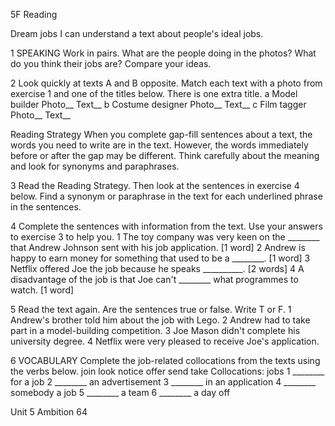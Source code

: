 5F Reading

Dream jobs
I can understand a text about people's ideal jobs.

1 SPEAKING Work in pairs. What are the people doing in the photos? What do you think their jobs are? Compare your ideas.

2 Look quickly at texts A and B opposite. Match each text with a photo from exercise 1 and one of the titles below. There is one extra title.
a Model builder     Photo__ Text__
b Costume designer  Photo__ Text__
c Film tagger       Photo__ Text__

Reading Strategy
When you complete gap-fill sentences about a text, the words you need to write are in the text. However, the words immediately before or after the gap may be different. Think carefully about the meaning and look for synonyms and paraphrases.

3 Read the Reading Strategy. Then look at the sentences in exercise 4 below. Find a synonym or paraphrase in the text for each underlined phrase in the sentences.

4 Complete the sentences with information from the text. Use your answers to exercise 3 to help you.
1 The toy company was very keen on the ________ that Andrew Johnson sent with his job application. [1 word]
2 Andrew is happy to earn money for something that used to be a ________. [1 word]
3 Netflix offered Joe the job because he speaks __________. [2 words]
4 A disadvantage of the job is that Joe can't ________ what programmes to watch. [1 word]

5 Read the text again. Are the sentences true or false. Write T or F.
1 Andrew's brother told him about the job with Lego.
2 Andrew had to take part in a model-building competition.
3 Joe Mason didn't complete his university degree.
4 Netflix were very pleased to receive Joe's application.

6 VOCABULARY Complete the job-related collocations from the texts using the verbs below.
join  look  notice  offer  send  take
Collocations: jobs
1 ________ for a job
2 ________ an advertisement
3 ________ in an application
4 ________ somebody a job
5 ________ a team
6 ________ a day off

Unit 5 Ambition 64